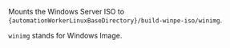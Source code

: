 Mounts the Windows Server ISO to `{automationWorkerLinuxBaseDirectory}/build-winpe-iso/winimg`.

`winimg` stands for Windows Image.